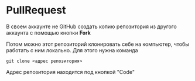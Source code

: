 # PullRequest
В своем аккаунте не GitHub создать копию репозитория из другого аккаунта с помощью кнопки **Fork**

Потом можно этот репозиторий клонировать себе на компьютер, чтобы работать с ним локально. Для этого нужна команда
```
git clone <адрес репозитория>
```
Адрес репозитория находится под кнопкой "Code"